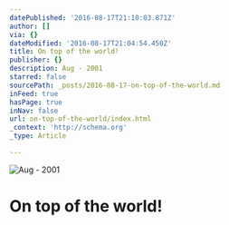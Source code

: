 ```yaml
---
datePublished: '2016-08-17T21:10:03.871Z'
author: []
via: {}
dateModified: '2016-08-17T21:04:54.450Z'
title: On top of the world!
publisher: {}
description: Aug - 2001
starred: false
sourcePath: _posts/2016-08-17-on-top-of-the-world.md
inFeed: true
hasPage: true
inNav: false
url: on-top-of-the-world/index.html
_context: 'http://schema.org'
_type: Article

---
```

![Aug - 2001](https://the-grid-user-content.s3-us-west-2.amazonaws.com/2bc52135-3727-4a95-9e71-78b2f6be085d.jpg)

# On top of the world!